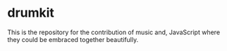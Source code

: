 # drumkit
This is the repository for the contribution of music and, JavaScript where they could be embraced together beautifully. 
